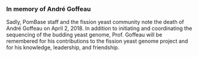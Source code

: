 ### In memory of Andr&eacute; Goffeau

Sadly, PomBase staff and the fission yeast community note the death of Andr&eacute; Goffeau on April 2, 2018. In addition to initiating and coordinating the sequencing of the budding yeast genome, Prof. Goffeau will be remembered for his contributions to the fission yeast genome project and for his knowledge, leadership, and friendship.
